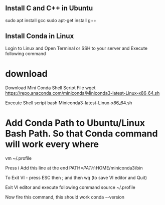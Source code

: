 ## Install C and C++ in Ubuntu
sudo apt install gcc
sudo apt-get install g++

## Install Conda in Linux
Login to Linux and Open Terminal or SSH to your server and Execute following command

# download 
Download Mini Conda Shell Script File
wget https://repo.anaconda.com/miniconda/Miniconda3-latest-Linux-x86_64.sh

Execute Shell script
bash Miniconda3-latest-Linux-x86_64.sh

# Add Conda Path to Ubuntu/Linux Bash Path. So that Conda command will work every where
vm  ~/.profile

Press i
Add this line at the end
PATH=$PATH:$HOME/miniconda3/bin

To Exit VI - press ESC then ; and then wq (to save VI editor and Quit)

Exit VI editor and execute following command
source ~/.profile

Now fire this command, this should work
conda --version